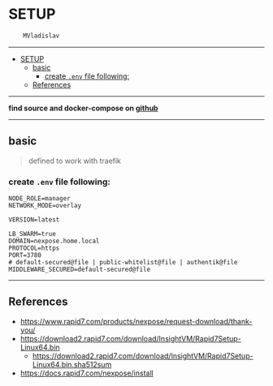 # SETUP

```sh
    MVladislav
```

---

- [SETUP](#setup)
  - [basic](#basic)
    - [create `.env` file following:](#create-env-file-following)
  - [References](#references)

---

**find source and docker-compose on [github](https://github.com/MVladislav/vm-docker-collection/tree/develop/composer/sec/nexpose)**

---

## basic

> defined to work with traefik

### create `.env` file following:

```env
NODE_ROLE=manager
NETWORK_MODE=overlay

VERSION=latest

LB_SWARM=true
DOMAIN=nexpose.home.local
PROTOCOL=https
PORT=3780
# default-secured@file | public-whitelist@file | authentik@file
MIDDLEWARE_SECURED=default-secured@file
```

---

## References

- <https://www.rapid7.com/products/nexpose/request-download/thank-you/>
- <https://download2.rapid7.com/download/InsightVM/Rapid7Setup-Linux64.bin>
  - <https://download2.rapid7.com/download/InsightVM/Rapid7Setup-Linux64.bin.sha512sum>
- <https://docs.rapid7.com/nexpose/install>
